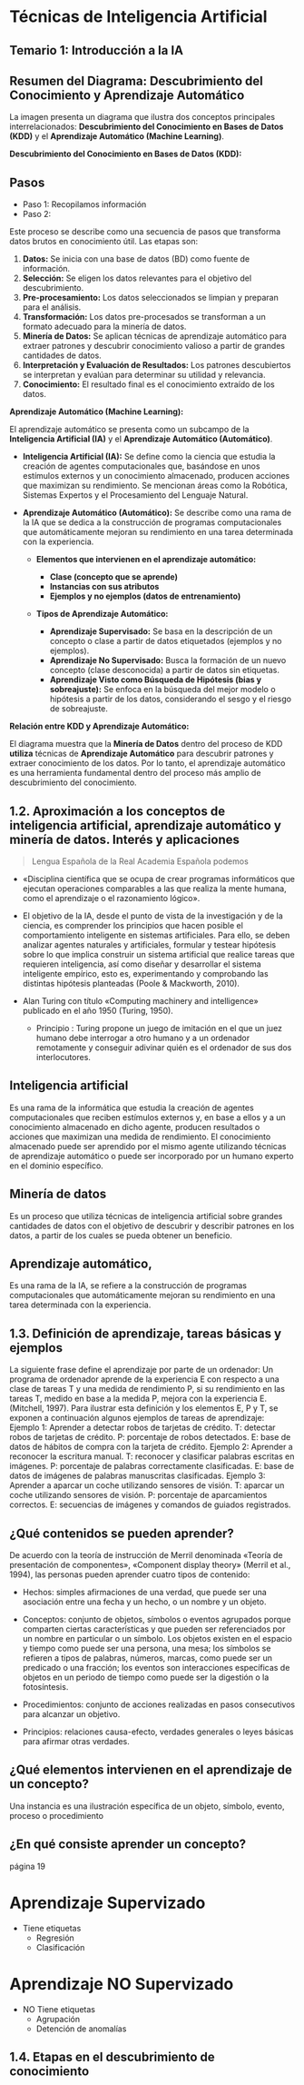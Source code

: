 # Técnicas de Inteligencia Artificial

## Temario 1: Introducción a la IA 

## Resumen del Diagrama: Descubrimiento del Conocimiento y Aprendizaje Automático

La imagen presenta un diagrama que ilustra dos conceptos principales interrelacionados: **Descubrimiento del Conocimiento en Bases de Datos (KDD)** y el **Aprendizaje Automático (Machine Learning)**.

**Descubrimiento del Conocimiento en Bases de Datos (KDD):**

## Pasos 
- Paso 1: Recopilamos información 
- Paso 2: 

Este proceso se describe como una secuencia de pasos que transforma datos brutos en conocimiento útil. Las etapas son:

1.  **Datos:** Se inicia con una base de datos (BD) como fuente de información.
2.  **Selección:** Se eligen los datos relevantes para el objetivo del descubrimiento.
3.  **Pre-procesamiento:** Los datos seleccionados se limpian y preparan para el análisis.
4.  **Transformación:** Los datos pre-procesados se transforman a un formato adecuado para la minería de datos.
5.  **Minería de Datos:** Se aplican técnicas de aprendizaje automático para extraer patrones y descubrir conocimiento valioso a partir de grandes cantidades de datos.
6.  **Interpretación y Evaluación de Resultados:** Los patrones descubiertos se interpretan y evalúan para determinar su utilidad y relevancia.
7.  **Conocimiento:** El resultado final es el conocimiento extraído de los datos.

**Aprendizaje Automático (Machine Learning):**

El aprendizaje automático se presenta como un subcampo de la **Inteligencia Artificial (IA)** y el **Aprendizaje Automático (Automático)**.

* **Inteligencia Artificial (IA):** Se define como la ciencia que estudia la creación de agentes computacionales que, basándose en unos estímulos externos y un conocimiento almacenado, producen acciones que maximizan su rendimiento. Se mencionan áreas como la Robótica, Sistemas Expertos y el Procesamiento del Lenguaje Natural.

* **Aprendizaje Automático (Automático):** Se describe como una rama de la IA que se dedica a la construcción de programas computacionales que automáticamente mejoran su rendimiento en una tarea determinada con la experiencia.

    * **Elementos que intervienen en el aprendizaje automático:**
        * **Clase (concepto que se aprende)**
        * **Instancias con sus atributos**
        * **Ejemplos y no ejemplos (datos de entrenamiento)**

    * **Tipos de Aprendizaje Automático:**
        * **Aprendizaje Supervisado:** Se basa en la descripción de un concepto o clase a partir de datos etiquetados (ejemplos y no ejemplos).
        * **Aprendizaje No Supervisado:** Busca la formación de un nuevo concepto (clase desconocida) a partir de datos sin etiquetas.
        * **Aprendizaje Visto como Búsqueda de Hipótesis (bias y sobreajuste):** Se enfoca en la búsqueda del mejor modelo o hipótesis a partir de los datos, considerando el sesgo y el riesgo de sobreajuste.

**Relación entre KDD y Aprendizaje Automático:**

El diagrama muestra que la **Minería de Datos** dentro del proceso de KDD **utiliza** técnicas de **Aprendizaje Automático** para descubrir patrones y extraer conocimiento de los datos. Por lo tanto, el aprendizaje automático es una herramienta fundamental dentro del proceso más amplio de descubrimiento del conocimiento.

## 1.2. Aproximación a los conceptos de inteligencia artificial, aprendizaje automático y minería de datos. Interés y aplicaciones


> Lengua Española de la Real Academia Española podemos
- «Disciplina científica que se ocupa de crear programas informáticos que ejecutan operaciones comparables a las que realiza la mente humana, como el aprendizaje o el razonamiento lógico».

- El objetivo de la IA, desde el punto de vista de la investigación y de la ciencia, es
comprender los principios que hacen posible el comportamiento inteligente en
sistemas artificiales. Para ello, se deben analizar agentes naturales y artificiales,
formular y testear hipótesis sobre lo que implica construir un sistema artificial que
realice tareas que requieren inteligencia, así como diseñar y desarrollar el sistema
inteligente empírico, esto es, experimentando y comprobando las distintas hipótesis
planteadas (Poole & Mackworth, 2010).

- Alan Turing con título «Computing machinery and intelligence» publicado en el año 1950 (Turing, 1950). 
    - Principio : Turing propone un juego de imitación en el que un juez humano debe interrogar a otro humano y a un ordenador remotamente y conseguir adivinar quién es el ordenador de sus dos interlocutores. 



## Inteligencia artificial
Es una rama de la informática que estudia la creación de agentes computacionales que reciben estímulos externos y, en base a ellos y a un conocimiento almacenado en dicho agente, producen resultados o acciones que maximizan una medida de rendimiento. El conocimiento almacenado puede ser aprendido por el mismo agente utilizando técnicas de aprendizaje automático o puede ser incorporado por un humano experto en el dominio específico.


## Minería de datos
Es un proceso que utiliza técnicas de inteligencia artificial sobre grandes cantidades de datos con el objetivo de descubrir y describir patrones en los datos, a partir de los cuales se pueda obtener un beneficio.

## Aprendizaje automático, 
Es una rama de la IA, se refiere a la construcción de programas computacionales que automáticamente mejoran su rendimiento en una
tarea determinada con la experiencia.


## 1.3. Definición de aprendizaje, tareas básicas y ejemplos


La siguiente frase define el aprendizaje por parte de un ordenador:
Un programa de ordenador aprende de la experiencia E con respecto a
una clase de tareas T y una medida de rendimiento P, si su rendimiento
en las tareas T, medido en base a la medida P, mejora con la
experiencia E. (Mitchell, 1997).
Para ilustrar esta definición y los elementos E, P y T, se exponen a continuación
algunos ejemplos de tareas de aprendizaje:
Ejemplo 1: Aprender a detectar robos de tarjetas de crédito.
T: detectar robos de tarjetas de crédito.
P: porcentaje de robos detectados.
E: base de datos de hábitos de compra con la tarjeta de crédito.
Ejemplo 2: Aprender a reconocer la escritura manual.
T: reconocer y clasificar palabras escritas en imágenes.
P: porcentaje de palabras correctamente clasificadas.
E: base de datos de imágenes de palabras manuscritas clasificadas.
Ejemplo 3: Aprender a aparcar un coche utilizando sensores de visión.
T: aparcar un coche utilizando sensores de visión.
P: porcentaje de aparcamientos correctos.
E: secuencias de imágenes y comandos de guiados registrados.


## ¿Qué contenidos se pueden aprender?
De acuerdo con la teoría de instrucción de Merril denominada «Teoría de
presentación de componentes», «Component display theory» (Merril et al., 1994), las
personas pueden aprender cuatro tipos de contenido:

- Hechos: simples afirmaciones de una verdad, que puede ser una asociación entre
una fecha y un hecho, o un nombre y un objeto.

- Conceptos: conjunto de objetos, símbolos o eventos agrupados porque comparten
ciertas características y que pueden ser referenciados por un nombre en particular o
un símbolo. Los objetos existen en el espacio y tiempo como puede ser una persona,
una mesa; los símbolos se refieren a tipos de palabras, números, marcas, como
puede ser un predicado o una fracción; los eventos son interacciones específicas de
objetos en un periodo de tiempo como puede ser la digestión o la fotosíntesis.

- Procedimientos: conjunto de acciones realizadas en pasos consecutivos para
alcanzar un objetivo.

- Principios: relaciones causa-efecto, verdades generales o leyes básicas para
afirmar otras verdades.

## ¿Qué elementos intervienen en el aprendizaje de un concepto?

Una instancia es una ilustración específica de un objeto, símbolo, evento, proceso o
procedimiento

## ¿En qué consiste aprender un concepto?

página 19 


# Aprendizaje Supervizado
- Tiene etiquetas
    - Regresión 
    - Clasificación 

# Aprendizaje NO Supervizado
- NO Tiene etiquetas
    - Agrupación  
    - Detención de anomalías  






## 1.4. Etapas en el descubrimiento de conocimiento


